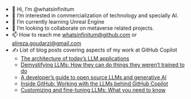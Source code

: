 - 👋 Hi, I’m @whatsinfinitum
- 👀 I’m interested in commercialization of technology and specially AI.
- 🌱 I’m currently learning Unreal Engine
- 💞️ I’m looking to collaborate on metaverse related projects.
- 📫 How to reach me whatsinfinitum@github.com or alireza.goudarzi@gmail.com
- ✍️ List of blog posts covering aspects of my work at GitHub Copilot
  - [The architecture of today’s LLM applications](https://github.blog/2023-10-30-the-architecture-of-todays-llm-applications/)
  - [Demystifying LLMs: How they can do things they weren’t trained to do](https://github.blog/2023-10-27-demystifying-llms-how-they-can-do-things-they-werent-trained-to-do/)
  - [A developer’s guide to open source LLMs and generative AI](https://github.blog/2023-10-05-a-developers-guide-to-open-source-llms-and-generative-ai/#open-source-llms-available-today)
  - [Inside GitHub: Working with the LLMs behind GitHub Copilot](https://github.blog/2023-05-17-inside-github-working-with-the-llms-behind-github-copilot/)
  - [Customizing and fine-tuning LLMs: What you need to know](https://github.blog/2024-02-28-customizing-and-fine-tuning-llms-what-you-need-to-know/)
<!---
whatsinfinitum/whatsinfinitum is a ✨ special ✨ repository because its `README.md` (this file) appears on your GitHub profile.
You can click the Preview link to take a look at your changes.
--->

